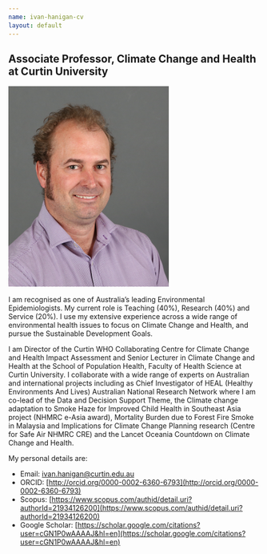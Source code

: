 ```yaml
---
name: ivan-hanigan-cv
layout: default
---
```


## Associate Professor, Climate Change and Health at Curtin University

![IvanHanigan2.png](assets/IvanHanigan2.png)  

I am recognised as one of Australia’s leading Environmental Epidemiologists. My current role is Teaching (40%), Research (40%) and Service (20%). I use my extensive experience across a wide range of environmental health issues to focus on Climate Change and Health, and pursue the Sustainable Development Goals.

I am Director of the Curtin WHO Collaborating Centre for Climate Change and Health Impact Assessment and Senior Lecturer in Climate Change and Health at the School of Population Health, Faculty of Health Science at Curtin University. I collaborate with a wide range of experts on Australian and international projects including as Chief Investigator of HEAL (Healthy Environments And Lives) Australian National Research Network where I am co-lead of the Data and Decision Support Theme, the Climate change adaptation to Smoke Haze for Improved Child Health in Southeast Asia project (NHMRC e-Asia award), Mortality Burden due to Forest Fire Smoke in Malaysia and Implications for Climate Change Planning research (Centre for Safe Air NHMRC CRE) and the Lancet Oceania Countdown on Climate Change and Health. 

My personal details are:
- Email: ivan.hanigan@curtin.edu.au
- ORCID: [http://orcid.org/0000-0002-6360-6793](http://orcid.org/0000-0002-6360-6793)
- Scopus: [https://www.scopus.com/authid/detail.uri?authorId=21934126200](https://www.scopus.com/authid/detail.uri?authorId=21934126200)
- Google Scholar: [https://scholar.google.com/citations?user=cGN1P0wAAAAJ&hl=en](https://scholar.google.com/citations?user=cGN1P0wAAAAJ&hl=en)

